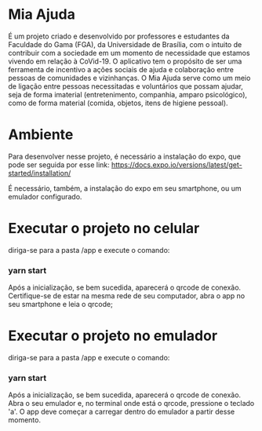 # Mia Ajuda 

É um projeto criado e desenvolvido por professores e estudantes da Faculdade do Gama (FGA), da Universidade de Brasília, com o intuito de contribuir com a sociedade em um momento de necessidade que estamos vivendo em relação à CoVid-19. O aplicativo tem o propósito de ser uma ferramenta de incentivo a ações sociais de ajuda e colaboração entre pessoas de comunidades e vizinhanças. O Mia Ajuda serve como um meio de ligação entre pessoas necessitadas e voluntários que possam ajudar, seja de forma imaterial (entretenimento, companhia, amparo psicológico), como de forma material (comida, objetos, itens de higiene pessoal).

# Ambiente 

Para desenvolver nesse projeto, é necessário a instalação do expo, que pode ser seguida por esse link: 
https://docs.expo.io/versions/latest/get-started/installation/

É necessário, também,  a instalação do expo em seu smartphone, ou um emulador configurado. 

# Executar o projeto no celular 

diriga-se para a pasta /app e execute o comando: 
### yarn start 

Após a inicialização, se bem sucedida, aparecerá o qrcode de conexão. Certifique-se de estar na mesma rede de seu computador, abra o app no seu smartphone e leia o qrcode;

# Executar o projeto no emulador 

diriga-se para a pasta /app e execute o comando: 
### yarn start 

Após a inicialização, se bem sucedida, aparecerá o qrcode de conexão. Abra o seu emulador e, no terminal onde está o qrcode, pressione o teclado 'a'. O app deve começar a carregar dentro do emulador a partir desse momento. 






